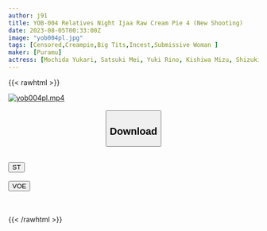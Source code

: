 ```yaml
---
author: j91
title: YOB-004 Relatives Night Ijaa Raw Cream Pie 4 (New Shooting)
date: 2023-08-05T00:33:00Z
image: "yob004pl.jpg"
tags: [Censored,Creampie,Big Tits,Incest,Submissive Woman ]
maker: [Puramu]
actress: [Mochida Yukari, Satsuki Mei, Yuki Rino, Kishiwa Mizu, Shizuki Yukari, Minahata Fuuka, Onizuka Monami, Tomioka Arisa ]
---
```



{{< rawhtml >}}

<div class="video" data-videoid="OYZYVzzv4XTZRb8">
    <a href="javascript:;">
        <img src="https://my.j91.asia/posts/yob004pl/yob004pl.jpg" width="WIDTH" height="HEIGHT" alt="yob004pl.mp4" loading="lazy">
    </a>
</div>

<script type="text/javascript" src="https://j91.asia/asset/on-demand-st.js"></script>

<br>
  <link rel="stylesheet" href="https://j91.asia/asset/bs5.css">
  
  <center>
  <button class="btn btn-primary" type="button" data-bs-toggle="collapse" data-bs-target=".multi-collapse" aria-expanded="false" aria-controls="multiCollapseExample1 multiCollapseExample2"><h2>Download</h2></button></center>
</p>
<div class="row">
  <div class="col">
    <div class="collapse multi-collapse" id="multiCollapseExample1">
      <div class="card card-body">
	      	      <br>
<div class="buttons">  
<a href="https://streamtape.to/v/OYZYVzzv4XTZRb8"><button class="btn-hover color-3"><i class="fa fa-download"></i> ST</button></a></div>
    </div>
  </div>
</div>
  <div class="col">
    <div class="collapse multi-collapse" id="multiCollapseExample2">
      <div class="card card-body">
	      <br>
<div class="buttons">
    <a href="https://voe.sx/87mekn8phqzb"><button class="btn-hover color-9"><i class="fa fa-download"></i> VOE</button></a></div>
<br><br>
      </div>
    </div>
  </div>
</div>

{{< /rawhtml >}}
